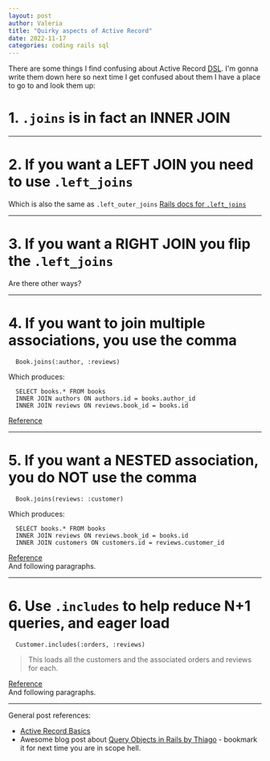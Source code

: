 ```yaml
---
layout: post
author: Valeria
title: "Quirky aspects of Active Record"
date: 2022-11-17
categories: coding rails sql
---
```

There are some things I find confusing about Active Record [DSL](https://martinfowler.com/books/dsl.html).
I'm gonna write them down here so next time I get confused about them I have a place to go to and look them up:
# 1. `.joins` is in fact an INNER JOIN
---

# 2. If you want a LEFT JOIN you need to use `.left_joins`
Which is also the same as `.left_outer_joins`
[Rails docs for `.left_joins`](https://api.rubyonrails.org/v7.0.4/classes/ActiveRecord/QueryMethods.html#method-i-left_joins)

---

# 3. If you want a RIGHT JOIN you flip the `.left_joins`
Are there other ways?

---

# 4. If you want to join multiple associations, you use the comma
```
  Book.joins(:author, :reviews)
```

Which produces:

```
  SELECT books.* FROM books
  INNER JOIN authors ON authors.id = books.author_id
  INNER JOIN reviews ON reviews.book_id = books.id
```
[Reference](https://guides.rubyonrails.org/active_record_querying.html#joining-multiple-associations)

---

# 5. If you want a NESTED association, you do NOT use the comma
```
  Book.joins(reviews: :customer)
```

Which produces:

```
  SELECT books.* FROM books
  INNER JOIN reviews ON reviews.book_id = books.id
  INNER JOIN customers ON customers.id = reviews.customer_id
```

[Reference](https://guides.rubyonrails.org/active_record_querying.html#joining-nested-associations-single-level)<br>
And following paragraphs.

---

# 6. Use `.includes` to help reduce N+1 queries, and eager load
```
  Customer.includes(:orders, :reviews)
```

> This loads all the customers and the associated orders and reviews for each.

[Reference](https://guides.rubyonrails.org/active_record_querying.html#array-of-multiple-associations)<br>
And following paragraphs.

---
General post references:
- [Active Record Basics](https://guides.rubyonrails.org/active_record_basics.html)
- Awesome blog post about [Query Objects in Rails by Thiago](https://thoughtbot.com/blog/a-case-for-query-objects-in-rails) - bookmark it for next time you are in scope hell.
